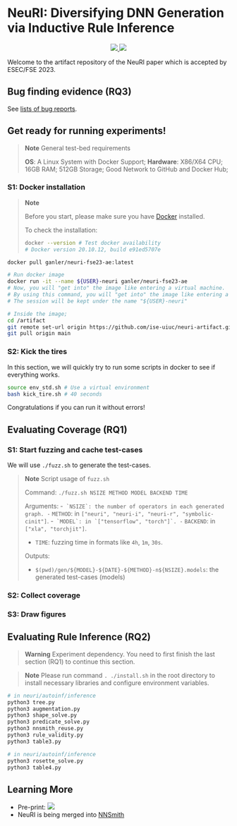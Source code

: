 # NeuRI: Diversifying DNN Generation via Inductive Rule Inference

<p align="center">
    <a href="https://arxiv.org/abs/2302.02261"><img src="https://img.shields.io/badge/arXiv-2302.02261-b31b1b.svg">
    <a href="https://github.com/ise-uiuc/neuri-artifact/blob/main/LICENSE"><img src="https://img.shields.io/badge/License-Apache_2.0-blue.svg"></a>
</p>

Welcome to the artifact repository of the NeuRI paper which is accepted by ESEC/FSE 2023.


## Bug finding evidence (RQ3)

See [lists of bug reports](docs/rq3-bug-reports.md).


## Get ready for running experiments!

> **Note** General test-bed requirements
> 
> **OS**: A Linux System with Docker Support;
> **Hardware**: X86/X64 CPU; 16GB RAM; 512GB Storage; Good Network to GitHub and Docker Hub;

### S1: Docker installation

> **Note**
> 
> Before you start, please make sure you have [Docker](https://docs.docker.com/engine/install/) installed.
>
> To check the installation:
> ```bash
> docker --version # Test docker availability
> # Docker version 20.10.12, build e91ed5707e
> ```

```bash
docker pull ganler/neuri-fse23-ae:latest

# Run docker image
docker run -it --name ${USER}-neuri ganler/neuri-fse23-ae
# Now, you will "get into" the image like entering a virtual machine.
# By using this command, you will "get into" the image like entering a virtual machine.
# The session will be kept under the name "${USER}-neuri"

# Inside the image;
cd /artifact
git remote set-url origin https://github.com/ise-uiuc/neuri-artifact.git
git pull origin main
```

### S2: Kick the tires

In this section, we will quickly try to run some scripts in docker to see if everything works.

```bash
source env_std.sh # Use a virtual environment
bash kick_tire.sh # 40 seconds
```

Congratulations if you can run it without errors!

## Evaluating Coverage (RQ1)

### S1: Start fuzzing and cache test-cases

We will use `./fuzz.sh` to generate the test-cases.

> **Note** Script usage of `fuzz.sh`
> 
> Command: `./fuzz.sh NSIZE METHOD MODEL BACKEND TIME`
> 
> Arguments:
> -`` `NSIZE`: the number of operators in each generated graph.
> -`` `METHOD`: in `["neuri", "neuri-i", "neuri-r", "symbolic-cinit"]`.
> -`` `MODEL`: in `["tensorflow", "torch"]`.
> -`` `BACKEND`: in `["xla", "torchjit"]`.
> - `TIME`: fuzzing time in formats like `4h`, `1m`, `30s`.
>
> Outputs:
> - `$(pwd)/gen/${MODEL}-${DATE}-${METHOD}-n${NSIZE}.models`: the generated test-cases (models)

### S2: Collect coverage

### S3: Draw figures


## Evaluating Rule Inference (RQ2)

> **Warning** Experiment dependency.
> You need to first finish the last section (RQ1) to continue this section.

> **Note** Please run command `. ./install.sh` in the root directory to install necessary libraries and configure environment variables.

```bash
# in neuri/autoinf/inference
python3 tree.py
python3 augmentation.py
python3 shape_solve.py
python3 predicate_solve.py
python3 nnsmith_reuse.py
python3 rule_validity.py
python3 table3.py
```

```bash
# in neuri/autoinf/inference
python3 rosette_solve.py
python3 table4.py
```


## Learning More

- Pre-print: [![](https://img.shields.io/badge/arXiv-2302.02261-b31b1b.svg)](https://arxiv.org/abs/2302.02261)
- NeuRI is being merged into [NNSmith](https://github.com/ise-uiuc/nnsmith)
